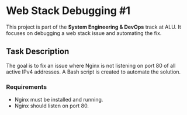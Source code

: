 # Web Stack Debugging #1

This project is part of the **System Engineering & DevOps** track at ALU. It focuses on debugging a web stack issue and automating the fix.

## Task Description

The goal is to fix an issue where Nginx is not listening on port 80 of all active IPv4 addresses. A Bash script is created to automate the solution.

### Requirements

- Nginx must be installed and running.
- Nginx should listen on port 80.
